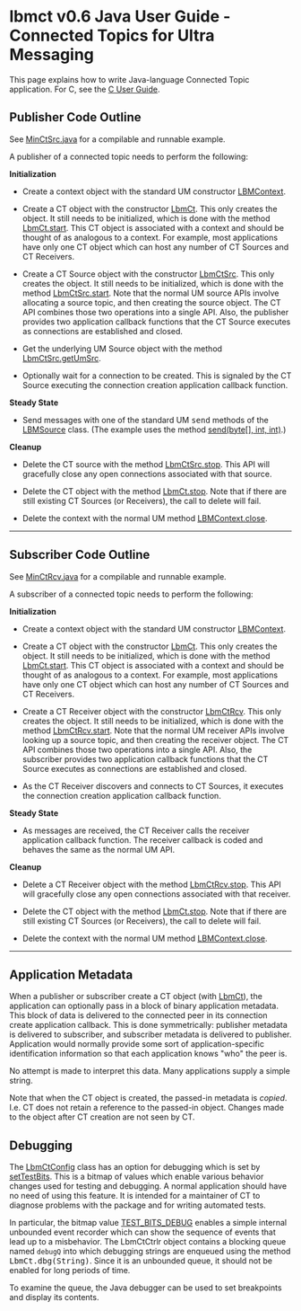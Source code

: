 # lbmct v0.6 Java User Guide - Connected Topics for Ultra Messaging

This page explains how to write Java-language Connected Topic application.
For C, see the [C User Guide](Userguide.md).

## Publisher Code Outline

See [MinCtSrc.java](../java/MinCtSrc.java) for a compilable and runnable example.

A publisher of a connected topic needs to perform the following:

**Initialization**

* Create a context object with the standard UM constructor
[LBMContext](https://ultramessaging.github.io/currdoc/doc/JavaAPI/classcom_1_1latencybusters_1_1lbm_1_1LBMContext.html#ad6173b302534ee9011ce56897a6952ac).

* Create a CT object with the constructor
[LbmCt](https://ultramessaging.github.io/lbmct/doc/java/classcom_1_1latencybusters_1_1lbmct_1_1LbmCt.html#a4f632556d3bc12700fff65cc260bf4f5).
This only creates the object.
It still needs to be initialized, which is done with the method
[LbmCt.start](https://ultramessaging.github.io/lbmct/doc/java/classcom_1_1latencybusters_1_1lbmct_1_1LbmCt.html#a7e3e89cbf93427d5d7595207a4424574).
This CT object is associated with a context and should be thought of as
analogous to a context.
For example, most applications have only one CT object which can host any
number of CT Sources and CT Receivers.

* Create a CT Source object with the constructor
[LbmCtSrc](https://ultramessaging.github.io/lbmct/doc/java/classcom_1_1latencybusters_1_1lbmct_1_1LbmCtSrc.html#aa1acb15c5da336056f614342a8b731e0).
This only creates the object.
It still needs to be initialized, which is done with the method
[LbmCtSrc.start](https://ultramessaging.github.io/lbmct/doc/java/classcom_1_1latencybusters_1_1lbmct_1_1LbmCtSrc.html#a7f81963b12b3122f03ee3e2675b362d0).
Note that the normal UM source APIs involve allocating a source topic,
and then creating the source object.
The CT API combines those two operations into a single API.
Also, the publisher provides two application callback functions
that the CT Source executes as connections are established and closed.

* Get the underlying UM Source object with the method
[LbmCtSrc.getUmSrc](https://ultramessaging.github.io/lbmct/doc/java/classcom_1_1latencybusters_1_1lbmct_1_1LbmCtSrc.html#a5338bd2f7377d9190c6b0e18c9117524).

* Optionally wait for a connection to be created.
This is signaled by the CT Source executing the connection creation application
callback function.

**Steady State**

* Send messages with one of the standard UM <tt>send</tt> methods of the
[LBMSource](https://ultramessaging.github.io/currdoc/doc/JavaAPI/classcom_1_1latencybusters_1_1lbm_1_1LBMSource.html)
class.
(The example uses the method
[send(byte[], int, int)](https://ultramessaging.github.io/currdoc/doc/JavaAPI/classcom_1_1latencybusters_1_1lbm_1_1LBMSource.html#ab2f7919b79f87d18beac4d26843afed7).)

**Cleanup**

* Delete the CT source with the method
[LbmCtSrc.stop](https://ultramessaging.github.io/lbmct/doc/java/classcom_1_1latencybusters_1_1lbmct_1_1LbmCtSrc.html#a8ad1eb28a391b343cffe72fcd011df0f).
This API will gracefully close any open connections associated with that
source.

* Delete the CT object with the method
[LbmCt.stop](https://ultramessaging.github.io/lbmct/doc/java/classcom_1_1latencybusters_1_1lbmct_1_1LbmCt.html#a33aca22355565f7c05e189248e23ee95).
Note that if there are still existing CT Sources (or Receivers),
the call to delete will fail.

* Delete the context with the normal UM method
[LBMContext.close](https://ultramessaging.github.io/currdoc/doc/JavaAPI/classcom_1_1latencybusters_1_1lbm_1_1LBMContext.html#ac65cc7421c5e241b478ab51fdd17b71b).

---

## Subscriber Code Outline

See [MinCtRcv.java](../java/MinCtRcv.java) for a compilable and runnable example.

A subscriber of a connected topic needs to perform the following:

**Initialization**

* Create a context object with the standard UM constructor
[LBMContext](https://ultramessaging.github.io/currdoc/doc/JavaAPI/classcom_1_1latencybusters_1_1lbm_1_1LBMContext.html#ad6173b302534ee9011ce56897a6952ac).

* Create a CT object with the constructor
[LbmCt](https://ultramessaging.github.io/lbmct/doc/java/classcom_1_1latencybusters_1_1lbmct_1_1LbmCt.html#a4f632556d3bc12700fff65cc260bf4f5).
This only creates the object.
It still needs to be initialized, which is done with the method
[LbmCt.start](https://ultramessaging.github.io/lbmct/doc/java/classcom_1_1latencybusters_1_1lbmct_1_1LbmCt.html#a7e3e89cbf93427d5d7595207a4424574).
This CT object is associated with a context and should be thought of as
analogous to a context.
For example, most applications have only one CT object which can host any
number of CT Sources and CT Receivers.

* Create a CT Receiver object with the constructor
[LbmCtRcv](https://ultramessaging.github.io/lbmct/doc/java/classcom_1_1latencybusters_1_1lbmct_1_1LbmCtRcv.html).
This only creates the object.
It still needs to be initialized, which is done with the method
[LbmCtRcv.start](https://ultramessaging.github.io/lbmct/doc/java/classcom_1_1latencybusters_1_1lbmct_1_1LbmCtRcv.html#a7a6a9246fc34dbaf21f6e5fba5eab548).
Note that the normal UM receiver APIs involve looking up a source topic,
and then creating the receiver object.
The CT API combines those two operations into a single API.
Also, the subscriber provides two application callback functions
that the CT Source executes as connections are established and closed.

* As the CT Receiver discovers and connects to CT Sources,
it executes the connection creation application callback function.

**Steady State**

* As messages are received, the CT Receiver calls the receiver
application callback function.
The receiver callback is coded and behaves the same as the normal UM API.

**Cleanup**

* Delete a CT Receiver object with the method
[LbmCtRcv.stop](file:///Users/sford/Documents/GitHub/lbmct/doc/java/classcom_1_1latencybusters_1_1lbmct_1_1LbmCtRcv.html#a164eb12ed3bf67bb1bc4442e07ed1195).
This API will gracefully close any open connections associated with that
receiver.

* Delete the CT object with the method
[LbmCt.stop](https://ultramessaging.github.io/lbmct/doc/java/classcom_1_1latencybusters_1_1lbmct_1_1LbmCt.html#a33aca22355565f7c05e189248e23ee95).
Note that if there are still existing CT Sources (or Receivers),
the call to delete will fail.

* Delete the context with the normal UM method
[LBMContext.close](https://ultramessaging.github.io/currdoc/doc/JavaAPI/classcom_1_1latencybusters_1_1lbm_1_1LBMContext.html#ac65cc7421c5e241b478ab51fdd17b71b).

---

## Application Metadata

When a publisher or subscriber create a CT object (with
[LbmCt](https://ultramessaging.github.io/lbmct/doc/java/classcom_1_1latencybusters_1_1lbmct_1_1LbmCt.html#a4f632556d3bc12700fff65cc260bf4f5)),
the application can optionally pass in a block of binary application metadata.
This block of data is delivered to the connected peer in its connection
create application callback.
This is done symmetrically: publisher metadata is delivered to subscriber,
and subscriber metadata is delivered to publisher.
Application would normally provide some sort of application-specific
identification information so that each application knows "who" the peer is.

No attempt is made to interpret this data.
Many applications supply a simple string.

Note that when the CT object is created, the passed-in metadata is <i>copied</i>.
I.e. CT does not retain a reference to the passed-in object.
Changes made to the object after CT creation are not seen by CT.

## Debugging

The [LbmCtConfig](https://ultramessaging.github.io/lbmct/doc/java/classcom_1_1latencybusters_1_1lbmct_1_1LbmCtConfig.html)
class has an option for debugging which is set by
[setTestBits](https://ultramessaging.github.io/lbmct/doc/java/classcom_1_1latencybusters_1_1lbmct_1_1LbmCtConfig.html#ad0980cbc7c90be701ac60c68465fb018).
This is a bitmap of values which enable various behavior changes used for testing and debugging.
A normal application should have no need of using this feature.
It is intended for a maintainer of CT to diagnose problems with the package and for writing automated tests.

In particular, the bitmap value
[TEST_BITS_DEBUG](https://ultramessaging.github.io/lbmct/doc/java/classcom_1_1latencybusters_1_1lbmct_1_1LbmCtConfig.html#a353b6bb36272b65de60be778ef4f86e8)
enables a simple internal unbounded event recorder which can show the sequence of events that lead up to
a misbehavior.
The LbmCtCtrlr object contains a blocking queue named `debugQ` into which debugging strings are enqueued
using the method <tt>LbmCt.dbg(String)</tt>.
Since it is an unbounded queue, it should not be enabled for long periods of time.

To examine the queue, the Java debugger can be used to set breakpoints
and display its contents.
